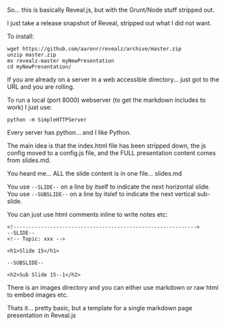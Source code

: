 So... this is basically Reveal.js, but with the Grunt/Node stuff stripped out.

I just take a release snapshot of Reveal, stripped out what I did not want.

To install:

    wget https://github.com/aaronr/revealz/archive/master.zip
    unzip master.zip
    mv revealz-master myNewPresentation
    cd myNewPresentation/

If you are already on a server in a web accessible directory... just got to the URL and you are rolling.

To run a local (port 8000) webserver (to get the markdown includes to work) I just use:

    python -m SimpleHTTPServer

Every server has python... and I like Python.

The main idea is that the index.html file has been stripped down, the js config moved to a config.js file, and the FULL presentation content comes from slides.md.

You heard me... ALL the slide content is in one file... slides.md

You use `--SLIDE--` on a line by itself to indicate the next horizontal slide.  You use `--SUBSLIDE--` on a line by itslef to indicate the next vertical sub-slide.

You can just use html comments inline to write notes etc:

    <!------------------------------------------------------------>
    --SLIDE--
    <!-- Topic: xxx -->
    
    <h1>Slide 15</h1>
    
    --SUBSLIDE--
    
    <h2>Sub Slide 15--1</h2>

There is an images directory and you can either use markdown or raw html to embed images etc.

Thats it... pretty basic, but a template for a single markdown page presentation in Reveal.js

